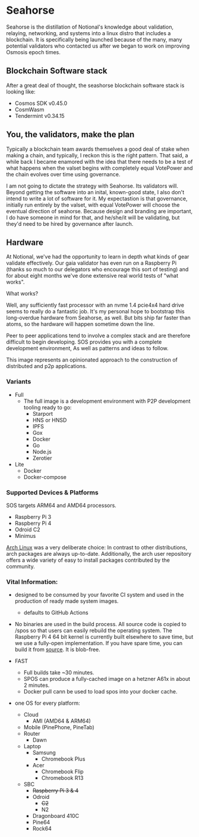 # Seahorse

Seahorse is the distillation of Notional's knowledge about validation, relaying, networking, and systems into a linux distro that includes a blockchain.  It is specifically being launched because of the many, many potential validators who contacted us after we began to work on improving Osmosis epoch times. 


## Blockchain Software stack

After a great deal of thought, the seashorse blockchain software stack is looking like:

* Cosmos SDK v0.45.0
* CosmWasm
* Tendermint v0.34.15


## You, the validators, make the plan

Typically a blockchain team awards themselves a good deal of stake when making a chain, and typically, I reckon this is the right pattern.  That said, a while back I became enamored with the idea that there needs to be a test of what happens when the valset begins with completely equal VotePower and the chain evolves over time using governance.  

I am not going to dictate the strategy with Seahorse.  Its validators will.  Beyond getting the software into an inital, known-good state, I also don't intend to write a lot of software for it.  My expectastion is that governance, initially run entirely by the valset, with equal VotePower will choose the eventual direction of seahorse. Because design and branding are important, I do have someone in mind for that, and he/she/it will be validating, but they'd need to be hired by governance after launch.  


## Hardware

At Notional, we've had the opportunity to learn in depth what kinds of gear validate effectively.  Our gaia validator has even run on a Raspberry Pi (thanks so much to our delegators who encourage this sort of testing) and for about eight months we've done extensive real world tests of "what works".

What works?

Well, any sufficiently fast processor with an nvme 1.4 pcie4x4 hard drive seems to really do a fantastic job.  It's my personal hope to bootstrap this long-overdue hardware from Seahorse, as well.  But bits ship far faster than atoms, so the hardware will happen sometime down the line. 






Peer to peer applications tend to involve a complex stack and are therefore difficult to begin developing. SOS provides you with a complete development environment, As well as patterns and ideas to follow.

This image represents an opinionated approach to the construction of distributed and p2p applications.

### Variants

* Full
  * The full image is a development environment with P2P development tooling ready to go:
    * Starport
    * HNS or HNSD
    * IPFS
    * Gox
    * Docker
    * Go
    * Node.js
    * Zerotier
* Lite
  * Docker
  * Docker-compose

### Supported Devices & Platforms
SOS targets ARM64 and AMD64 processors. 

* Raspberry Pi 3
* Raspberry Pi 4
* Odroid C2
* Minimus

[Arch Linux](archlinux.org) was a very deliberate choice: In contrast to other distributions, arch packages are always up-to-date. Additionally, the arch user repository offers a wide variety of easy to install packages contributed by the community.


### Vital Information:

- designed to be consumed by your favorite CI system and used in the production of ready made system images.

  - defaults to GitHub Actions

- No binaries are used in the build process. All source code is copied to /spos so that users can easily rebuild the operating system. The Raspberry Pi 4 64 bit kernel is currently built elsewhere to save time, but we use a fully-open implementation. If you have spare time, you can build it from [source](https://aur.archlinux.org/packages/linux-raspberrypi4-aarch64/). It is blob-free.

- FAST
  - Full builds take ~30 minutes.
  - SPOS can produce a fully-cached image on a hetzner A61x in about 2 minutes.
  - Docker pull cann be used to load spos into your docker cache.

- one OS for every platform:
  - Cloud
    - AMI (AMD64 & ARM64)
  - Mobile (PinePhone, PineTab)
  - Router
    - Dawn
  - Laptop
    - Samsung
      - Chromebook Plus
    - Acer
      - Chromebook Flip
      - Chromebook R13
  - SBC
    - ~~Raspberry Pi 3 & 4~~
    - Odroid 
      - ~~C2~~
      - N2
    - Dragonboard 410C
    - Pine64
    - Rock64

